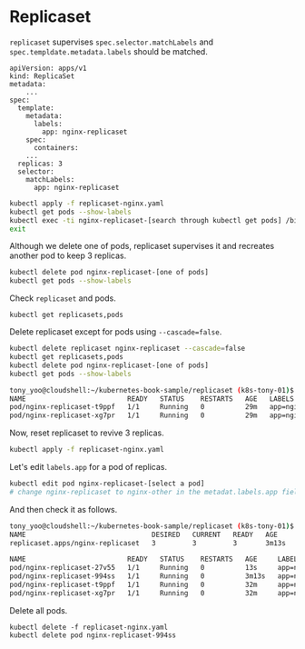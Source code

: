 # Replicaset

`replicaset` supervises
`spec.selector.matchLabels` and `spec.templdate.metadata.labels` should be matched.

```vim
apiVersion: apps/v1
kind: ReplicaSet
metadata:
	...
spec:
  template:
    metadata:
      labels:
        app: nginx-replicaset
    spec:
      containers:
	...
  replicas: 3
  selector:
    matchLabels:
      app: nginx-replicaset
```

```bash
kubectl apply -f replicaset-nginx.yaml
kubectl get pods --show-labels
kubectl exec -ti nginx-replicaset-[search through kubectl get pods] /bin/sh
exit
```

Although we delete one of pods, replicaset supervises it and recreates another pod to keep 3 replicas.
```bash
kubectl delete pod nginx-replicaset-[one of pods]
kubectl get pods --show-labels
```

Check `replicaset` and pods.

```
kubectl get replicasets,pods
```

Delete replicaset except for pods using `--cascade=false`.

```bash
kubectl delete replicaset nginx-replicaset --cascade=false
kubectl get replicasets,pods
kubectl delete pod nginx-replicaset-[one of pods]
kubectl get pods --show-labels
``` 

```bash
tony_yoo@cloudshell:~/kubernetes-book-sample/replicaset (k8s-tony-01)$ kubectl get replicasets,pods --show-labels
NAME                         READY   STATUS    RESTARTS   AGE   LABELS
pod/nginx-replicaset-t9ppf   1/1     Running   0          29m   app=nginx-replicaset
pod/nginx-replicaset-xg7pr   1/1     Running   0          29m   app=nginx-replicaset
```

Now, reset replicaset to revive 3 replicas.

```bash
kubectl apply -f replicaset-nginx.yaml 
```

Let's edit `labels.app` for a pod of replicas.

```bash
kubectl edit pod nginx-replicaset-[select a pod]
# change nginx-replicaset to nginx-other in the metadat.labels.app field.
```

And then check it as follows.

```bash
tony_yoo@cloudshell:~/kubernetes-book-sample/replicaset (k8s-tony-01)$ kubectl get replicasets,pods --show-labels
NAME                               DESIRED   CURRENT   READY   AGE     LABELS
replicaset.apps/nginx-replicaset   3         3         3       3m13s   <none>

NAME                         READY   STATUS    RESTARTS   AGE     LABELS
pod/nginx-replicaset-27v55   1/1     Running   0          13s     app=nginx-replicaset
pod/nginx-replicaset-994ss   1/1     Running   0          3m13s   app=nginx-other
pod/nginx-replicaset-t9ppf   1/1     Running   0          32m     app=nginx-replicaset
pod/nginx-replicaset-xg7pr   1/1     Running   0          32m     app=nginx-replicaset
```

Delete all pods. 
```
kubectl delete -f replicaset-nginx.yaml
kubectl delete pod nginx-replicaset-994ss
```
